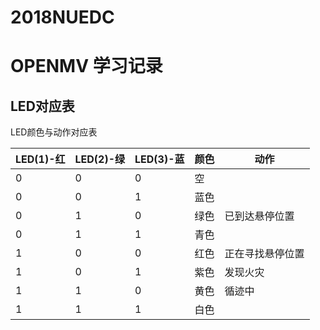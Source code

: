 # 2018NUEDC

# OPENMV 学习记录

## LED对应表

LED颜色与动作对应表

| LED(1)-红 | LED(2)-绿 | LED(3)-蓝 | 颜色 | 动作             |
| --------- | --------- | --------- | ---- | ---------------- |
| 0         | 0         | 0         | 空   |                  |
| 0         | 0         | 1         | 蓝色 |                  |
| 0         | 1         | 0         | 绿色 | 已到达悬停位置   |
| 0         | 1         | 1         | 青色 |                  |
| 1         | 0         | 0         | 红色 | 正在寻找悬停位置 |
| 1         | 0         | 1         | 紫色 | 发现火灾         |
| 1         | 1         | 0         | 黄色 | 循迹中           |
| 1         | 1         | 1         | 白色 |                  |

